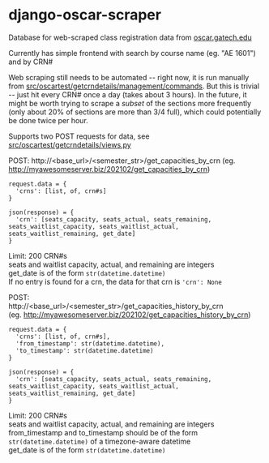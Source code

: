 # django-oscar-scraper

Database for web-scraped class registration data from [oscar.gatech.edu](https://oscar.gatech.edu)

Currently has simple frontend with search by course name (eg. "AE 1601") and by CRN#

Web scraping still needs to be automated -- right now, it is run manually from [src/oscartest/getcrndetails/management/commands](https://github.com/AlexanderPuckhaber/django-oscar-scraper/tree/main/src/oscartest/getcrndetails/management/commands). 
But this is trivial -- just hit every CRN# once a day (takes about 3 hours). In the future, it might be worth trying to scrape a *subset* of the sections more frequently (only about 20% of sections are more than 3/4 full), which could potentially be done twice per hour.

Supports two POST requests for data, see [src/oscartest/getcrndetails/views.py](https://github.com/AlexanderPuckhaber/django-oscar-scraper/blob/main/src/oscartest/getcrndetails/views.py)

POST:
http://<base_url>/<semester_str>/get_capacities_by_crn
(eg. http://myawesomeserver.biz/202102/get_capacities_by_crn)

```
request.data = {
  'crns': [list, of, crn#s]
}

json(response) = {
  'crn': [seats_capacity, seats_actual, seats_remaining, seats_waitlist_capacity, seats_waitlist_actual, seats_waitlist_remaining, get_date]
}
```

Limit: 200 CRN#s  
seats and waitlist capacity, actual, and remaining are integers  
get_date is of the form ```str(datetime.datetime)```  
If no entry is found for a crn, the data for that crn is ```'crn': None```  

POST:  
http://<base_url>/<semester_str>/get_capacities_history_by_crn  
(eg. http://myawesomeserver.biz/202102/get_capacities_history_by_crn)  

```
request.data = {
  'crns': [list, of, crn#s],
  'from_timestamp': str(datetime.datetime),
  'to_timestamp': str(datetime.datetime)
}

json(response) = {
  'crn': [seats_capacity, seats_actual, seats_remaining, seats_waitlist_capacity, seats_waitlist_actual, seats_waitlist_remaining, get_date]
}
```

Limit: 200 CRN#s  
seats and waitlist capacity, actual, and remaining are integers  
from_timestamp and to_timestamp should be of the form ```str(datetime.datetime)``` of a timezone-aware datetime  
get_date is of the form ```str(datetime.datetime)```  

